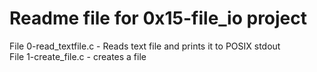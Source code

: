# Readme file for 0x15-file_io project

File 0-read_textfile.c - Reads text file and prints it to POSIX stdout  
File 1-create_file.c - creates a file  
